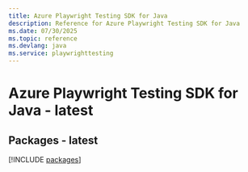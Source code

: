 ```yaml
---
title: Azure Playwright Testing SDK for Java
description: Reference for Azure Playwright Testing SDK for Java
ms.date: 07/30/2025
ms.topic: reference
ms.devlang: java
ms.service: playwrighttesting
---
```

# Azure Playwright Testing SDK for Java - latest
## Packages - latest
[!INCLUDE [packages](playwright-testing-index.md)]